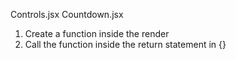 Controls.jsx
Countdown.jsx

1. Create a function inside the render
2. Call the function inside the return statement in {}
